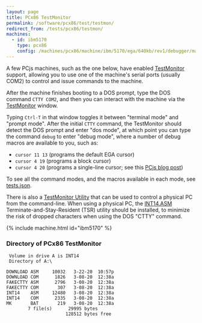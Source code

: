 ```yaml
---
layout: page
title: PCx86 TestMonitor
permalink: /software/pcx86/test/testmon/
redirect_from: /tests/pcx86/testmon/
machines:
  - id: ibm5170
    type: pcx86
    config: /machines/pcx86/machine/ibm/5170/ega/640kb/rev1/debugger/machine.xml
---
```


A few PCjs machines, such as the one below, have enabled [TestMonitor](/machines/pcx86/lib/testmon.js) support,
allowing you to use one of the machine's serial ports (usually COM2) to control and issue commands to the machine.

After the machine finishes booting to a DOS prompt, type the DOS command `CTTY COM2`, and then you can interact with
the machine via the [TestMonitor](/machines/pcx86/lib/testctl.js) window.

Typing `Ctrl-T` in that window toggles it between "terminal mode" and "prompt mode".  After the initial `CTTY` command,
the TestMonitor should detect the DOS prompt and enter "dos mode", at which point you can type the command `debug` to
enter "debug mode", where a number of debug macros are available to you, such as:

- `cursor 11 13` (programs the default EGA cursor)
- `cursor 4 19` (programs a block cursor)
- `cursor 4 20` (programs a single-line cursor; see this [PCjs blog post](/blog/2018/03/20/#cursor-wrap-around))

To see all the command modes, and the macros available in each mode, see [tests.json](/software/pcx86/test/testmon/tests.json). 

There is also a [TestMonitor Utility](/software/pcx86/test/testmon/testmon.js) that can be used to control a physical PC
from the command-line.  When using a physical PC, the [INT14.ASM](int14/) Terminate-and-Stay-Resident (TSR) utility
should be installed, to minimize the risk of dropped characters when using the DOS "CTTY" command.

{% include machine.html id="ibm5170" %}

### Directory of PCx86 TestMonitor

     Volume in drive A is INT14
     Directory of A:\

    DOWNLOAD ASM     10032   3-22-20  10:57p
    DOWNLOAD COM      1826   3-08-20  12:38a
    FAKECTTY ASM      2796   3-08-20  12:38a
    FAKECTTY COM       307   3-08-20  12:38a
    INT14    ASM     12480   3-08-20  12:38a
    INT14    COM      2335   3-08-20  12:38a
    MK       BAT       219   3-08-20  12:38a
            7 file(s)      29995 bytes
                          128512 bytes free
